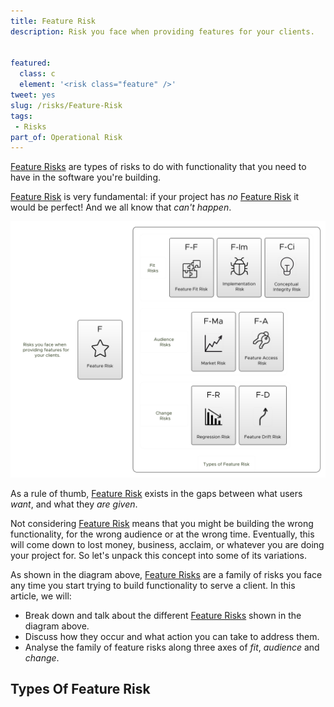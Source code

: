 ```yaml
---
title: Feature Risk
description: Risk you face when providing features for your clients.


featured: 
  class: c
  element: '<risk class="feature" />'
tweet: yes
slug: /risks/Feature-Risk
tags: 
 - Risks
part_of: Operational Risk
---
```

[Feature Risks](Feature-Risk.md) are types of risks to do with functionality that you need to have in the software you're building.  


[Feature Risk](Feature-Risk.md) is very fundamental:  if your project has _no_ [Feature Risk](Feature-Risk.md) it would be perfect!  And we all know that _can't happen_.

![Feature Risk Family](/img/generated/risks/feature/feature-risks.png)

As a rule of thumb, [Feature Risk](Feature-Risk.md) exists in the gaps between what users _want_, and what they _are given_.

Not considering [Feature Risk](Feature-Risk.md) means that you might be building the wrong functionality, for the wrong audience or at the wrong time.  Eventually, this will come down to lost money, business, acclaim, or whatever you are doing your project for.  So let's unpack this concept into some of its variations.

As shown in the diagram above, [Feature Risks](Feature-Risk.md) are a family of risks you face any time you start trying to build functionality to serve a client.  In this article, we will:
 - Break down and talk about the different [Feature Risks](Feature-Risk.md) shown in the diagram above.  
 - Discuss how they occur and what action you can take to address them.
 - Analyse the family of feature risks along three axes of _fit_, _audience_ and _change_.
 
## Types Of Feature Risk

<TagList tag="Feature Risk" filter="risks/Feature-Risks" /> 

